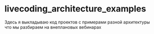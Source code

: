 # livecoding_architecture_examples
Здесь я выкладываю код проектов с примерами разной архитектуры что мы разбираем на внеплановых вебинарах
